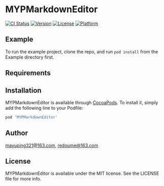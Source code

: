 # MYPMarkdownEditor

[![CI Status](https://img.shields.io/travis/mayuping321@163.com/MYPMarkdownEditor.svg?style=flat)](https://travis-ci.org/mayuping321@163.com/MYPMarkdownEditor)
[![Version](https://img.shields.io/cocoapods/v/MYPMarkdownEditor.svg?style=flat)](https://cocoapods.org/pods/MYPMarkdownEditor)
[![License](https://img.shields.io/cocoapods/l/MYPMarkdownEditor.svg?style=flat)](https://cocoapods.org/pods/MYPMarkdownEditor)
[![Platform](https://img.shields.io/cocoapods/p/MYPMarkdownEditor.svg?style=flat)](https://cocoapods.org/pods/MYPMarkdownEditor)

## Example

To run the example project, clone the repo, and run `pod install` from the Example directory first.

## Requirements

## Installation

MYPMarkdownEditor is available through [CocoaPods](https://cocoapods.org). To install
it, simply add the following line to your Podfile:

```ruby
pod 'MYPMarkdownEditor'
```

## Author

mayuping321@163.com, redoume@163.com

## License

MYPMarkdownEditor is available under the MIT license. See the LICENSE file for more info.
